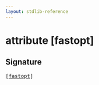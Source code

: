 ```yaml
---
layout: stdlib-reference
---
```


# attribute [fastopt]

## Signature

<pre>
[<a href="/stdlib-reference/attributes/fastopt">fastopt</a>]
</pre>


